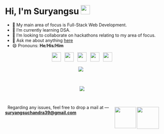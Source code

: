 # Hi, I'm Suryangsu  <img src="https://user-images.githubusercontent.com/48355572/205912228-52b28bd4-910b-4447-934f-be8b19a3aec5.gif" width="30px" height="30px">

- 👀 My main area of focus is Full-Stack Web Development.
- 🌱 I’m currently learning DSA.
- 💞️ I’m looking to collaborate on hackathons relating to my area of focus.
- 💬 Ask me about anything [here](https://github.com/PoPsMokE07/PoPsMokE07/issues)
- 😄 Pronouns: **He**/**His**/**Him**

<p align='center'>
<a href="https://twitter.com/SuryangsuChand2?t=UyEZ2E5E_J_K-VM-w5r-FQ&s=08"><img height="30" src="https://user-images.githubusercontent.com/48355572/207971257-f667150e-17c2-469c-8f9f-24810c4ab522.svg"></a>&nbsp;&nbsp;
<a href="https://in.linkedin.com/in/suryangsu-chandra-82919a204"><img height="30" src="https://user-images.githubusercontent.com/48355572/207971352-d164e286-ffd8-4aac-a95b-88e499cdc386.svg"></a>&nbsp;&nbsp;
<a href="https://discordapp.com/users/PoPsMokE#5081"><img height="30" src="https://user-images.githubusercontent.com/48355572/207971778-7a331eb0-d413-4a03-a142-1370a89f6cb2.svg"></a>&nbsp;&nbsp;
<a href="https://devpost.com/suryangsuchandra39"><img height="30" src="https://user-images.githubusercontent.com/48355572/207971909-70ff9dfc-3df9-4310-9fc6-abff895d73c3.png"></a>&nbsp;&nbsp;
<a href="https://open.spotify.com/user/ls8qfgh5c3idyi51135wjxrb5"><img height="30" src="https://user-images.githubusercontent.com/48355572/213890881-d6f20dfa-2c5e-4c57-a8d8-d06b276bba50.svg"></a>
</p>
<p align="center">
  <img src="https://komarev.com/ghpvc/?username=PoPsMokE07&label=PROFILE+VIEWS"> &nbsp;
</p> 
<br>
<p align="center">
  <img src="https://user-images.githubusercontent.com/48355572/205911047-018378cb-c2e9-4a19-9d0a-0c3f6b559c42.png">
</p>  
<br>



<p align="left">
<a href="https://creativecommons.org/licenses/by-nc/4.0"><img align="right" style="padding-top: 7px;" src="https://licensebuttons.net/l/by-nc/3.0/88x31.png" width="72" /></a>&nbsp;<img align="right" style="padding-top: 7px;" src="https://user-images.githubusercontent.com/48355572/213894405-3eca405e-0c4b-41a6-aa8f-97cb62ae7176.png" width="70" />
Regarding any issues, feel free to drop a mail at — <a href="mailto:suryangsuchandra39@gmail.com"><b>suryangsuchandra39@gmail.com</b></a>
</p>
